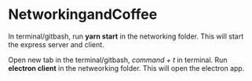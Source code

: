 # NetworkingandCoffee

In terminal/gitbash, run **yarn start** in the networking folder. This will start the express server and client.

Open new tab in the terminal/gitbash, *command + t* in terminal. Run **electron client** in the netweorking folder. This will open the electron app.